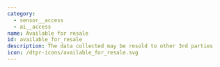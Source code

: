 ```yaml
---
category:
  - sensor__access
  - ai__access
name: Available for resale
id: available_for_resale
description: The data collected may be resold to other 3rd parties
icon: /dtpr-icons/available_for_resale.svg
---
```

